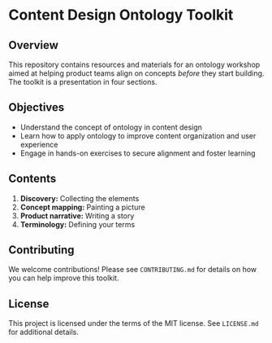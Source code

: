 
# Content Design Ontology Toolkit

## Overview
This repository contains resources and materials for an ontology workshop aimed at helping product teams align on concepts *before* they start building. The toolkit is a presentation in four sections. 

## Objectives
- Understand the concept of ontology in content design
- Learn how to apply ontology to improve content organization and user experience
- Engage in hands-on exercises to secure alignment and foster learning

## Contents
1. **Discovery:** Collecting the elements
2. **Concept mapping:** Painting a picture
3. **Product narrative:** Writing a story
4. **Terminology:** Defining your terms

## Contributing
We welcome contributions! Please see `CONTRIBUTING.md` for details on how you can help improve this toolkit.

## License
This project is licensed under the terms of the MIT license. See `LICENSE.md` for additional details.
